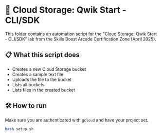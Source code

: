 # 🚀 Cloud Storage: Qwik Start - CLI/SDK

This folder contains an automation script for the "Cloud Storage: Qwik Start - CLI/SDK" lab from the Skills Boost Arcade Certification Zone (April 2025).

## 📋 What this script does
- Creates a new Cloud Storage bucket
- Creates a sample text file
- Uploads the file to the bucket
- Lists all buckets
- Lists files in the created bucket

## 🛠️ How to run

Make sure you are authenticated with `gcloud` and have your project set.

```bash
bash setup.sh
